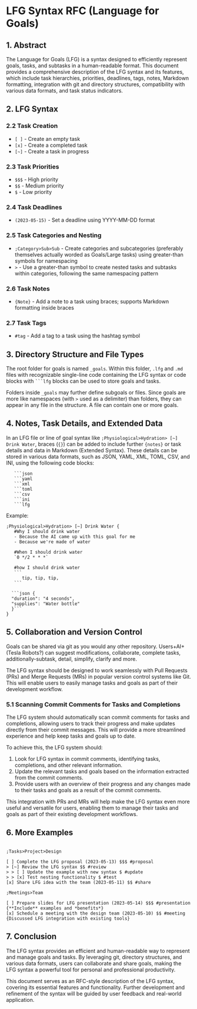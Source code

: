 # LFG Syntax RFC (Language for Goals)

## 1. Abstract

The Language for Goals (LFG) is a syntax designed to efficiently represent goals, tasks, and subtasks in a human-readable format. This document provides a comprehensive description of the LFG syntax and its features, which include task hierarchies, priorities, deadlines, tags, notes, Markdown formatting, integration with git and directory structures, compatibility with various data formats, and task status indicators.

## 2. LFG Syntax

### 2.2 Task Creation
- `[ ]` - Create an empty task
- `[x]` - Create a completed task
- `[~]` - Create a task in progress

### 2.3 Task Priorities
- `$$$` - High priority
- `$$` - Medium priority
- `$` - Low priority

### 2.4 Task Deadlines
- `(2023-05-15)` - Set a deadline using YYYY-MM-DD format

### 2.5 Task Categories and Nesting
- `;Category>Sub>Sub` - Create categories and subcategories (preferably themselves actually worded as Goals/Large tasks) using greater-than symbols for namespacing
- `>` - Use a greater-than symbol to create nested tasks and subtasks within categories, following the same namespacing pattern

### 2.6 Task Notes
- `{Note}` - Add a note to a task using braces; supports Markdown formatting inside braces

### 2.7 Task Tags
- `#tag` - Add a tag to a task using the hashtag symbol

## 3. Directory Structure and File Types

The root folder for goals is named `_goals`. Within this folder, `.lfg` and `.md` files with recognizable single-line code containing the LFG syntax or code blocks with ` ```lfg ` blocks can be used to store goals and tasks.

Folders inside `_goals` may further define subgoals or files. Since goals are more like namespaces (with `>` used as a delimiter) than folders, they can appear in any file in the structure. A file can contain one or more goals.

## 4. Notes, Task Details, and Extended Data

In an LFG file or line of goal syntax like `;Physiological>Hydration> [~] Drink Water`, braces (`{}`) can be added to include further `{notes}` or task details and data in Markdown (Extended Syntax). These details can be stored in various data formats, such as JSON, YAML, XML, TOML, CSV, and INI, using the following code blocks:

````
   ```json
   ```yaml
   ```xml
   ```toml
   ```csv
   ```ini
   ```lfg
````

Example:
````
;Physiological>Hydration> [~] Drink Water {
   #Why I should drink water
   - Because the AI came up with this goal for me
   - Because we're made of water

   #When I should drink water
   `0 */2 * * *`

   #how I should drink water
   ```
      tip, tip, tip,
   ```

  ```json {
  "duration": "4 seconds",
  "supplies": "Water bottle"
  }```
}

````

## 5. Collaboration and Version Control

Goals can be shared via git as you would any other repository. Users+AI+(Tesla Robots?) can suggest modifications, collaborate, complete tasks, additionally-subtask, detail, simplify, clarify and more.

The LFG syntax should be designed to work seamlessly with Pull Requests (PRs) and Merge Requests (MRs) in popular version control systems like Git. This will enable users to easily manage tasks and goals as part of their development workflow.

### 5.1 Scanning Commit Comments for Tasks and Completions

The LFG system should automatically scan commit comments for tasks and completions, allowing users to track their progress and make updates directly from their commit messages. This will provide a more streamlined experience and help keep tasks and goals up to date.

To achieve this, the LFG system should:

1. Look for LFG syntax in commit comments, identifying tasks, completions, and other relevant information.
2. Update the relevant tasks and goals based on the information extracted from the commit comments.
3. Provide users with an overview of their progress and any changes made to their tasks and goals as a result of the commit comments.

This integration with PRs and MRs will help make the LFG syntax even more useful and versatile for users, enabling them to manage their tasks and goals as part of their existing development workflows.

## 6. More Examples

```

;Tasks>Project>Design

[ ] Complete the LFG proposal (2023-05-13) $$$ #proposal
> [~] Review the LFG syntax $$ #review
> > [ ] Update the example with new syntax $ #update
> > [x] Test nesting functionality $ #test
[x] Share LFG idea with the team (2023-05-11) $$ #share

;Meetings>Team

[ ] Prepare slides for LFG presentation (2023-05-14) $$$ #presentation {**Include** examples and *benefits*}
[x] Schedule a meeting with the design team (2023-05-10) $$ #meeting {Discussed LFG integration with existing tools}

```

## 7. Conclusion

The LFG syntax provides an efficient and human-readable way to represent and manage goals and tasks. By leveraging git, directory structures, and various data formats, users can collaborate and share goals, making the LFG syntax a powerful tool for personal and professional productivity.

This document serves as an RFC-style description of the LFG syntax, covering its essential features and functionality. Further development and refinement of the syntax will be guided by user feedback and real-world application.
